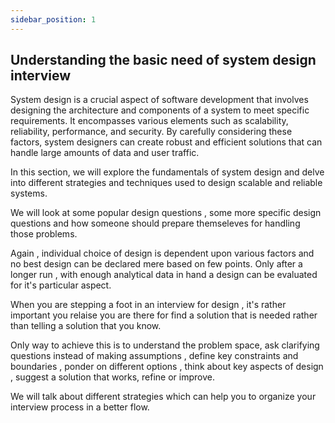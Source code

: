 ```yaml
---
sidebar_position: 1
---
```


## Understanding the basic need of system design interview

System design is a crucial aspect of software development that involves designing the architecture and components of a system to meet specific requirements. It encompasses various elements such as scalability, reliability, performance, and security. By carefully considering these factors, system designers can create robust and efficient solutions that can handle large amounts of data and user traffic.

In this section, we will explore the fundamentals of system design and delve into different strategies and techniques used to design scalable and reliable systems.

We will look at some popular design questions , some more specific design questions and how someone should prepare themseleves for handling those problems. 

Again , individual choice of design is dependent upon various factors and no best design can be declared mere based on few points. Only after a longer run , with enough analytical data in hand a design can be evaluated for it's particular aspect. 

When you are stepping a foot in an interview for design , it's rather important you relaise you are there for find a solution that is needed rather than telling a solution that you know. 

Only way to achieve this is to understand the problem space, ask clarifying questions instead of making assumptions , define key constraints and boundaries , ponder on different options , think about key aspects of design , suggest a solution that works, refine or improve. 


We will talk about different strategies which can help you to organize your interview process in a better flow. 